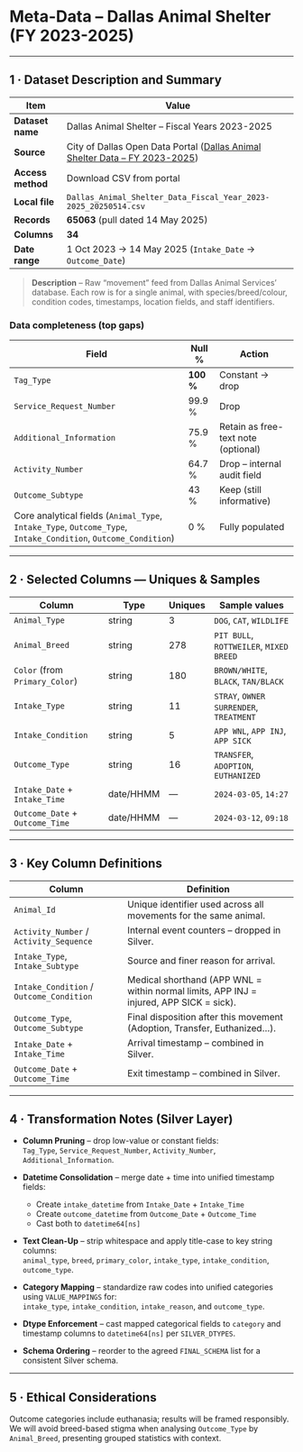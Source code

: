 # Meta-Data – **Dallas Animal Shelter (FY 2023-2025)**

---

## 1 · Dataset Description and Summary

| Item | Value |
|------|-------|
| **Dataset name** | Dallas Animal Shelter – Fiscal Years 2023-2025 |
| **Source** | City of Dallas Open Data Portal ([Dallas Animal Shelter Data – FY 2023-2025](https://www.dallasopendata.com/Services/Dallas-Animal-Shelter-Data-Fiscal-Year-2023-2025/uyte-zi7f/about_data)) |
| **Access method** | Download CSV from portal |
| **Local file** | `Dallas_Animal_Shelter_Data_Fiscal_Year_2023-2025_20250514.csv` |
| **Records** | **65063** (pull dated 14 May 2025) |
| **Columns** | **34** |
| **Date range** | 1 Oct 2023 → 14 May 2025 (`Intake_Date` → `Outcome_Date`) |

> **Description** – Raw “movement” feed from Dallas Animal Services’ database. Each row is for a single animal, with species/breed/colour, condition codes, timestamps, location fields, and staff identifiers.

### Data completeness (top gaps)

| Field | Null % | Action |
|-------|--------|--------|
| `Tag_Type`                | **100 %** | Constant → drop |
| `Service_Request_Number`  | 99.9 %     | Drop |
| `Additional_Information`  | 75.9 %     | Retain as free-text note (optional) |
| `Activity_Number`         | 64.7 %     | Drop – internal audit field |
| `Outcome_Subtype`         | 43 %       | Keep (still informative) |
| Core analytical fields (`Animal_Type`, `Intake_Type`, `Outcome_Type`, `Intake_Condition`, `Outcome_Condition`) | 0 % | Fully populated |

---

## 2 · Selected Columns — Uniques & Samples

| Column                      | Type       | Uniques | Sample values                         |
|-----------------------------|------------|---------|---------------------------------------|
| `Animal_Type`               | string     | 3       | `DOG`, `CAT`, `WILDLIFE`              |
| `Animal_Breed`              | string     | 278     | `PIT BULL`, `ROTTWEILER`, `MIXED BREED` |
| `Color` (from `Primary_Color`) | string | 180     | `BROWN/WHITE`, `BLACK`, `TAN/BLACK`   |
| `Intake_Type`               | string     | 11      | `STRAY`, `OWNER SURRENDER`, `TREATMENT` |
| `Intake_Condition`          | string     | 5       | `APP WNL`, `APP INJ`, `APP SICK`      |
| `Outcome_Type`              | string     | 16      | `TRANSFER`, `ADOPTION`, `EUTHANIZED`  |
| `Intake_Date` + `Intake_Time`   | date/HHMM | —   | `2024-03-05`, `14:27`                 |
| `Outcome_Date` + `Outcome_Time` | date/HHMM | —   | `2024-03-12`, `09:18`                 |

---

## 3 · Key Column Definitions

| Column                            | Definition                                                                          |
|-----------------------------------|-------------------------------------------------------------------------------------|
| `Animal_Id`                       | Unique identifier used across all movements for the same animal.                    |
| `Activity_Number` / `Activity_Sequence` | Internal event counters – dropped in Silver.                                |
| `Intake_Type`, `Intake_Subtype`   | Source and finer reason for arrival.                                              |
| `Intake_Condition` / `Outcome_Condition` | Medical shorthand (APP WNL = within normal limits, APP INJ = injured, APP SICK = sick). |
| `Outcome_Type`, `Outcome_Subtype` | Final disposition after this movement (Adoption, Transfer, Euthanized…).          |
| `Intake_Date` + `Intake_Time`      | Arrival timestamp – combined in Silver.                                            |
| `Outcome_Date` + `Outcome_Time`    | Exit timestamp – combined in Silver.                                               |

---

## 4 · Transformation Notes (Silver Layer)

* **Column Pruning** – drop low-value or constant fields:  
  `Tag_Type`, `Service_Request_Number`, `Activity_Number`, `Additional_Information`.

* **Datetime Consolidation** – merge date + time into unified timestamp fields:  
  - Create `intake_datetime` from `Intake_Date` + `Intake_Time`  
  - Create `outcome_datetime` from `Outcome_Date` + `Outcome_Time`  
  - Cast both to `datetime64[ns]`

* **Text Clean-Up** – strip whitespace and apply title-case to key string columns:  
  `animal_type`, `breed`, `primary_color`, `intake_type`, `intake_condition`, `outcome_type`.

* **Category Mapping** – standardize raw codes into unified categories using `VALUE_MAPPINGS` for:  
  `intake_type`, `intake_condition`, `intake_reason`, and `outcome_type`.

* **Dtype Enforcement** – cast mapped categorical fields to `category` and timestamp columns to `datetime64[ns]` per `SILVER_DTYPES`.

* **Schema Ordering** – reorder to the agreed `FINAL_SCHEMA` list for a consistent Silver schema.

---

## 5 · Ethical Considerations

Outcome categories include euthanasia; results will be framed responsibly. We will avoid breed-based stigma when analysing `Outcome_Type` by `Animal_Breed`, presenting grouped statistics with context.